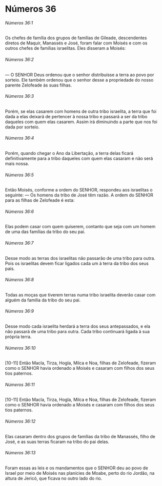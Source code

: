 # Números 36

###### Números 36:1

Os chefes de família dos grupos de famílias de Gileade, descendentes diretos de Maquir, Manassés e José, foram falar com Moisés e com os outros chefes de famílias israelitas. Eles disseram a Moisés:

###### Números 36:2

— O SENHOR Deus ordenou que o senhor distribuísse a terra ao povo por sorteio. Ele também ordenou que o senhor desse a propriedade do nosso parente Zelofeade às suas filhas.

###### Números 36:3

Porém, se elas casarem com homens de outra tribo israelita, a terra que foi dada a elas deixará de pertencer à nossa tribo e passará a ser da tribo daqueles com quem elas casarem. Assim irá diminuindo a parte que nos foi dada por sorteio.

###### Números 36:4

Porém, quando chegar o Ano da Libertação, a terra delas ficará definitivamente para a tribo daqueles com quem elas casaram e não será mais nossa.

###### Números 36:5

Então Moisés, conforme a ordem do SENHOR, respondeu aos israelitas o seguinte: — Os homens da tribo de José têm razão. A ordem do SENHOR para as filhas de Zelofeade é esta:

###### Números 36:6

Elas podem casar com quem quiserem, contanto que seja com um homem de uma das famílias da tribo do seu pai.

###### Números 36:7

Desse modo as terras dos israelitas não passarão de uma tribo para outra. Pois os israelitas devem ficar ligados cada um à terra da tribo dos seus pais.

###### Números 36:8

Todas as moças que tiverem terras numa tribo israelita deverão casar com alguém da família da tribo do seu pai.

###### Números 36:9

Desse modo cada israelita herdará a terra dos seus antepassados, e ela não passará de uma tribo para outra. Cada tribo continuará ligada à sua própria terra.

###### Números 36:10

[10-11] Então Macla, Tirza, Hogla, Milca e Noa, filhas de Zelofeade, fizeram como o SENHOR havia ordenado a Moisés e casaram com filhos dos seus tios paternos.

###### Números 36:11

[10-11] Então Macla, Tirza, Hogla, Milca e Noa, filhas de Zelofeade, fizeram como o SENHOR havia ordenado a Moisés e casaram com filhos dos seus tios paternos.

###### Números 36:12

Elas casaram dentro dos grupos de famílias da tribo de Manassés, filho de José, e as suas terras ficaram na tribo do pai delas.

###### Números 36:13

Foram essas as leis e os mandamentos que o SENHOR deu ao povo de Israel por meio de Moisés nas planícies de Moabe, perto do rio Jordão, na altura de Jericó, que ficava no outro lado do rio.


